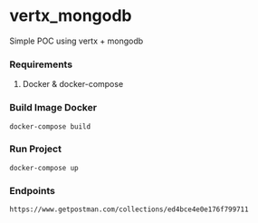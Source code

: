 # vertx_mongodb
Simple POC using vertx + mongodb

### Requirements
1. Docker & docker-compose

### Build Image Docker
``docker-compose build``

### Run Project
``docker-compose up``

### Endpoints
```
https://www.getpostman.com/collections/ed4bce4e0e176f799711
```

